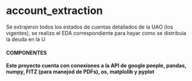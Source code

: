 # account_extraction
Se extrajeron todos los estados de cuentas detallados de la UAO (los vigentes), se realizo el EDA correspondiente para hayar como se distribuia la deuda en la U

#### <b> COMPONENTES
Este proyecto cuenta con conexiones a la API de google poeple, pandas, numpy, FITZ (para manejod de PDFs), os, matplolib y pyplot
